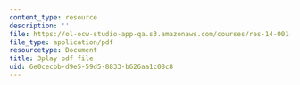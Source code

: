 ```yaml
---
content_type: resource
description: ''
file: https://ol-ocw-studio-app-qa.s3.amazonaws.com/courses/res-14-001-abdul-latif-jameel-poverty-action-lab-executive-training-evaluating-social-programs-2009-spring-2009/6e0cecbbd9e559d58833b626aa1c08c8_Z1iXHd349bo.pdf
file_type: application/pdf
resourcetype: Document
title: 3play pdf file
uid: 6e0cecbb-d9e5-59d5-8833-b626aa1c08c8
---
```

